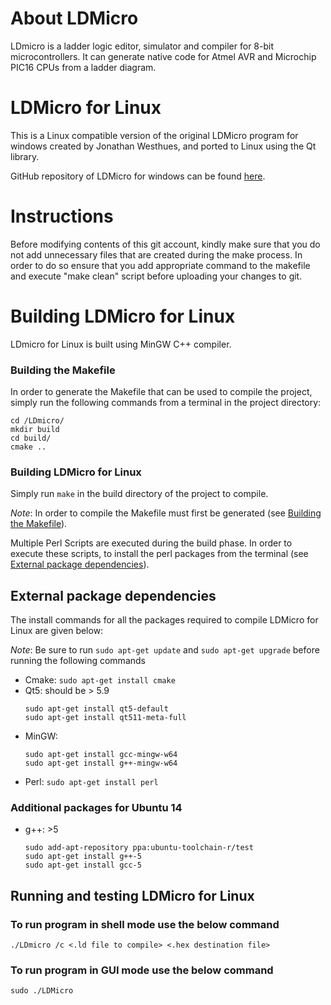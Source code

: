# About LDMicro
LDmicro is a ladder logic editor, simulator and compiler for 8-bit microcontrollers. It can generate native code for Atmel AVR and Microchip PIC16 CPUs from a ladder diagram.

# LDMicro for Linux
This is a Linux compatible version of the original LDMicro program for windows created by Jonathan Westhues, and ported to Linux using the Qt library.

GitHub repository of LDMicro for windows can be found [here](https://github.com/akshay-c/LDmicro).

# Instructions
Before modifying contents of this git account, kindly make sure that you do not add unnecessary files that are created during the make process. In order to do so ensure that you add appropriate command to the makefile and execute "make clean" script before uploading your changes to git.

# Building LDMicro for Linux
LDmicro for Linux is built using MinGW C++ compiler. 

### Building the Makefile
In order to generate the Makefile that can be used to compile the project, simply run the following commands from a terminal in the project directory:
```
cd /LDmicro/
mkdir build
cd build/
cmake ..
```

### Building LDMicro for Linux
Simply run `make` in the build directory of the project to compile.

_Note_: In order to compile the Makefile must first be generated (see [Building the Makefile](#building-the-makefile)).

Multiple Perl Scripts are executed during the build phase. In order to execute these scripts, to install the perl packages from the terminal (see [External package dependencies](#external-package-dependencies)).

## External package dependencies
The install commands for all the packages required to compile LDMicro for Linux are given below:

_Note_: Be sure to run `sudo apt-get update` and `sudo apt-get upgrade` before running the following commands

* Cmake: `sudo apt-get install cmake`
* Qt5: should be > 5.9
  ```
  sudo apt-get install qt5-default
  sudo apt-get install qt511-meta-full
  ```
* MinGW: 
  ```
  sudo apt-get install gcc-mingw-w64
  sudo apt-get install g++-mingw-w64
  ```
* Perl: `sudo apt-get install perl`

### Additional packages for Ubuntu 14
* g++: >5
  ```
  sudo add-apt-repository ppa:ubuntu-toolchain-r/test
  sudo apt-get install g++-5
  sudo apt-get install gcc-5
  ```
## Running and testing LDMicro for Linux
### To run program in shell mode use the below command
`./LDmicro /c <.ld file to compile> <.hex destination file>`

### To run program in GUI mode use the below command
`sudo ./LDMicro`
